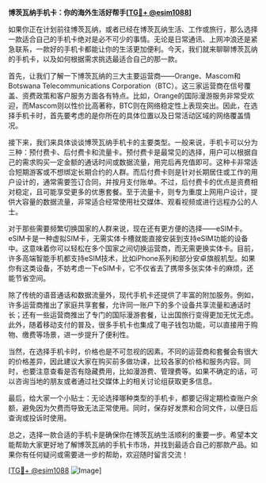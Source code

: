 **博茨瓦纳手机卡：你的海外生活好帮手[[TG💪+ @esim1088](https://t.me/s/esim1088)]**

如果你正在计划前往博茨瓦纳，或者已经在博茨瓦纳生活、工作或旅行，那么选择一款适合自己的手机卡绝对是必不可少的事情。无论是日常通讯、上网冲浪还是紧急联系，一款好的手机卡都能让你的生活更加便利。今天，我们就来聊聊博茨瓦纳的手机卡，以及如何根据需求挑选最适合自己的那一款。

首先，让我们了解一下博茨瓦纳的三大主要运营商——Orange、Mascom和Botswana Telecommunications Corporation（BTC）。这三家运营商在信号覆盖、资费政策和客户服务方面各有特点。比如，Orange的国际漫游服务非常受欢迎，而Mascom则以性价比高著称，BTC则在网络稳定性上表现突出。因此，在选择手机卡时，首先要考虑的是你所在的具体位置以及日常活动区域的网络覆盖情况。

接下来，我们来具体谈谈博茨瓦纳手机卡的主要类型。一般来说，手机卡可以分为三种：预付费卡、后付费卡和流量卡。预付费卡是最常见的选择，用户可以根据自己的需求购买一定金额的通话时间或数据流量，用完后再充值即可。这种卡非常适合短期游客或不想绑定长期合约的人群。而后付费卡则是针对长期居住或工作的用户设计的，通常需要签订合同，并按月支付账单。不过，后付费卡的优点是资费相对稳定，且可能享受更多的优惠套餐。至于流量卡，则专为重度上网用户设计，提供大容量的数据流量，非常适合经常使用社交媒体、观看视频或进行远程办公的人士。

对于那些需要频繁切换国家的人群来说，现在还有更方便的选择——eSIM卡。eSIM卡是一种虚拟SIM卡，无需实体卡槽就能直接安装到支持eSIM功能的设备中。这意味着你可以轻松在多个国家之间切换运营商，而无需更换实体卡。目前，许多高端智能手机都支持eSIM技术，比如iPhone系列和部分安卓旗舰机型。如果你有这类设备，不妨考虑一下eSIM卡，它不仅省去了携带多张实体卡的麻烦，还能节省空间。

除了传统的语音通话和数据流量外，现代手机卡还提供了丰富的附加服务。例如，许多运营商推出了家庭共享套餐，允许同一账户下的多个设备共享流量和通话时长；还有一些运营商推出了专门的国际漫游套餐，让出国旅行变得更加无忧无虑。此外，随着移动支付的普及，很多手机卡也集成了电子钱包功能，可以直接用于购物、缴费等场景，进一步提升了便利性。

当然，在选择手机卡时，价格也是不可忽视的因素。不同的运营商和套餐会有很大的价格差异，因此建议大家在购买前多做功课，比较各家的价格和服务内容。同时，也要注意查看是否有隐藏费用，比如漫游费、管理费等。如果不确定的话，可以咨询当地的朋友或者通过社交媒体上的相关讨论组获取更多信息。

最后，给大家一个小贴士：无论选择哪种类型的手机卡，都要记得定期检查账户余额，避免因为欠费而导致无法正常使用。同时，保存好发票和合同文件，以便日后查询或投诉时使用。

总之，选择一款合适的手机卡是确保你在博茨瓦纳生活顺利的重要一步。希望本文能帮助大家更好地了解博茨瓦纳的手机卡市场，并找到最适合自己的那款产品。如果你有任何疑问或需要进一步的帮助，欢迎随时留言交流！

[[TG💪+ @esim1088](https://t.me/s/esim1088) ![Image](https://i.postimg.cc/4NQfJmqS/Snipaste-2025-05-13-00-14-12.png)]